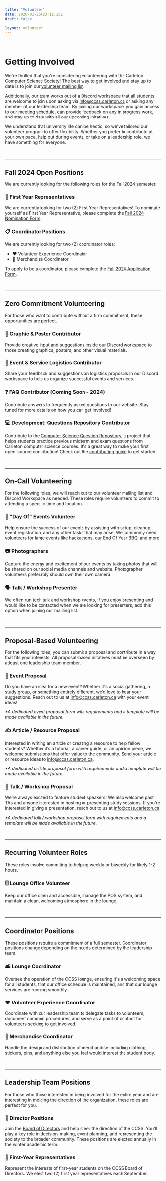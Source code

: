 ```yaml
---
title: "Volunteer"
date: 2020-01-25T23:11:13Z
draft: false

layout: volunteer
---
```


<br/>

<h1>Getting Involved</h1>

We're thrilled that you're considering volunteering with the Carleton Computer Science Society! The best way to get involved and stay up to date is to join our [volunteer mailing list](https://forms.gle/xsYLJobBfPVx28vu5).

Additionally, our team works out of a Discord workspace that all students are welcome to join upon asking via [info@ccss.carleton.ca](#email) or asking any member of our leadership team. By joining our workspace, you gain access to our meeting schedule, can provide feedback on any in progress work, and stay up to date with all our upcoming initatives.

We understand that university life can be hectic, so we've tailored our volunteer program to offer flexibility. Whether you prefer to contribute at your own pace, help out during events, or take on a leadership role, we have something for everyone.

<br/>
<hr/>

## Fall 2024 Open Positions

We are currently looking for the following roles for the Fall 2024 semester.

### 🌟 First Year Representatives

We are currently looking for two (2) First Year Representatives! To nominate yourself as First Year Representative, please complete the  [Fall 2024 Nomination Form](https://forms.gle/XJU9p1yST5xBG2ni9).

### 📋 Coordinator Positions
We are currently looking for two (2) coordinator roles:
- ❤️ Volunteer Experience Coordinator
- 👕 Merchandise Coordinator

To apply to be a coordinator, please complete the [Fall 2024 Application Form](https://forms.gle/knRGmMjx6C51UWjeA).

<br>
<hr>

## Zero Commitment Volunteering

For those who want to contribute without a firm commitment, these opportunities are perfect.

### 🎨 Graphic & Poster Contributor

Provide creative input and suggestions inside our Discord workspace to those creating graphics, posters, and other visual materials. 
  
### 🎉 Event & Service Logistics Contributor

Share your feedback and suggestions on logistics proposals in our Discord workspace to help us organize successful events and services.

### ❓ FAQ Contributor (Coming Soon - 2024)

Contribute answers to frequently asked questions to our website. Stay tuned for more details on how you can get involved!

### 💻 Development: Questions Repository Contributor

Contribute to the [Computer Science Question Repository](https://questions.carletoncomputerscience.ca/comp2804), a project that helps students practice previous midterm and exam questions from Carleton computer science courses. It's a great way to make your first open-source contribution! Check out the [contributing guide](https://github.com/CarletonComputerScienceSociety/questions) to get started.

<br/>
<hr/>

## On-Call Volunteering

For the following roles, we will reach out to our volunteer mailing list and Discord Workspace as needed. These roles require volunteers to commit to attending a specific time and location.

### 📅 "Day Of" Events Volunteer

Help ensure the success of our events by assisting with setup, cleanup, event registration, and any other tasks that may arise. We commonly need volunteers for large events like hackathons, our End Of Year BBQ, and more.

### 📷 Photographers

Capture the energy and excitement of our events by taking photos that will be shared on our social media channels and website. Photographer volunteers preferably should own their own camera.

### 🗣️ Talk / Workshop Presenter

We often run tech talk and workshop events, if you enjoy presenting and would like to be contacted when we are looking for presenters, add this option when joining our mailling list.

<br/>
<hr/>

## Proposal-Based Volunteering

For the following roles, you can submit a proposal and contribute in a way that fits your interests. All proposal-based initatives must be overseen by atleast one leadership team member.

### 🥳 Event Proposal

Do you have an idea for a new event? Whether it's a social gathering, a study group, or something entirely different, we’d love to hear your suggestions. Reach out to us at info@ccss.carleton.ca with your event ideas!

_*A dedicated event proposal form with requirements and a template will be made available in the future._

### ✍️ Article / Resource Proposal

Interested in writing an article or creating a resource to help fellow students? Whether it’s a tutorial, a career guide, or an opinion piece, we welcome submissions that offer value to the community. Send your article or resource ideas to info@ccss.carleton.ca.

_*A dedicated article proposal form with requirements and a template will be made available in the future._

### 🎤 Talk / Workshop Proposal

We’re always excited to feature student speakers! We also welcome past TAs and anyone interested in hosting or presenting study sessions. If you're interested in giving a presentation, reach out to us at [info@ccss.carleton.ca](#email).

_*A dedicated talk / workshop proposal form with requirements and a template will be made available in the future._

<br/>
<hr/>

## Recurring Volunteer Roles

These roles involve commiting to helping weekly or biweekly for likely 1-2 hours.

### 🗄️ Lounge Office Volunteer

Keep our office open and accessible, manage the POS system, and maintain a clean, welcoming atmosphere in the lounge.

<br/>
<hr/>

## Coordinator Positions

These positions require a commitment of a full semester. Coordinator positions change depending on the needs determined by the leadership team.

### 🛋️ Lounge Coordinator

Oversee the operation of the CCSS lounge, ensuring it's a welcoming space for all students, that our office schedule is maintained, and that our lounge services are running smoothly.

### ❤️ Volunteer Experience Coordinator

Coordinate with our leadership team to delegate tasks to volunteers, document common procedures, and serve as a point of contact for volunteers seeking to get involved.

### 👕 Merchandise Coordinator

Handle the design and distribution of merchandise including clothing, stickers, pins, and anything else you feel would interest the student body.

<br/>
<hr/>

## Leadership Team Positions

For those who those interested in being involved for the entire year and are interesting in molding the direction of the organization, these roles are perfect for you.

### 📢 Director Positions

Join the [Board of Directors](../about/team/) and help steer the direction of the CCSS. You'll play a key role in decision-making, event planning, and representing the society to the broader community. These positions are elected annually in the winter academic term.

### 🌟 First-Year Representatives

Represent the interests of first-year students on the CCSS Board of Directors. We elect two (2) first year representatives each September.

<br/>
